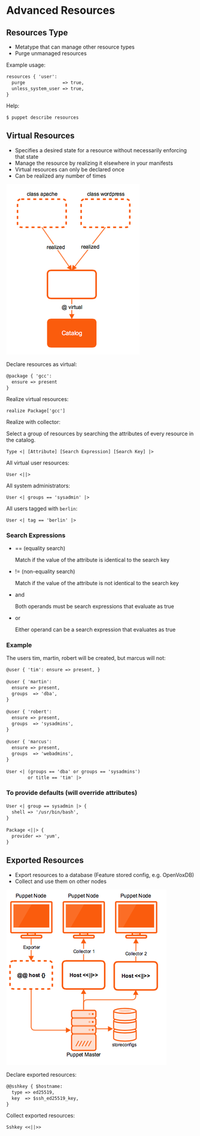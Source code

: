 # Advanced Resources

## Resources Type

* Metatype that can manage other resource types
* Purge unmanaged resources

Example usage:

```puppet
resources { 'user':
  purge              => true,
  unless_system_user => true,
}
```

Help:

```console
$ puppet describe resources
```

## Virtual Resources

* Specifies a desired state for a resource without necessarily enforcing that state
* Manage the resource by realizing it elsewhere in your manifests
* Virtual resources can only be declared once
* Can be realized any number of times

![Virtual Resources](../../images/virtual_resources.png)

Declare resources as virtual:

```puppet
@package { 'gcc':
  ensure => present
}
```

Realize virtual resources:

```puppet
realize Package['gcc']
```

Realize with collector:

Select a group of resources by searching the attributes of every resource in the catalog.

```puppet
Type <| [Attribute] [Search Expression] [Search Key] |>
```

All virtual user resources:

```puppet
User <||>
```

All system administrators:

```puppet
User <| groups == 'sysadmin' |>
```

All users tagged with `berlin`:

```puppet
User <| tag == 'berlin' |>
```

### Search Expressions

* == (equality search)

  Match if the value of the attribute is identical to the search key

* != (non-equality search)

  Match if the value of the attribute is not identical to the search key

* and

  Both operands must be search expressions that evaluate as true

* or

  Either operand can be a search expression that evaluates as true

### Example

The users tim, martin, robert will be created, but marcus will not:

```puppet
@user { 'tim': ensure => present, }

@user { 'martin':
  ensure => present,
  groups  => 'dba',
}

@user { 'robert':
  ensure => present,
  groups  => 'sysadmins',
}

@user { 'marcus':
  ensure => present,
  groups  => 'webadmins',
}

User <| (groups == 'dba' or groups == 'sysadmins')
        or title == 'tim' |>
```

### To provide defaults (will override attributes)

```puppet
User <| group == sysadmin |> {
  shell => '/usr/bin/bash',
}

Package <||> {
  provider => 'yum',
}
```

## Exported Resources

* Export resources to a database (Feature stored config, e.g. OpenVoxDB)
* Collect and use them on other nodes

![Exported Resources](../../images/exported_resources.png)

Declare exported resources:

```puppet
@@sshkey { $hostname:
  type => ed25519,
  key  => $ssh_ed25519_key,
}
```

Collect exported resources:

```puppet
Sshkey <<||>>
```
